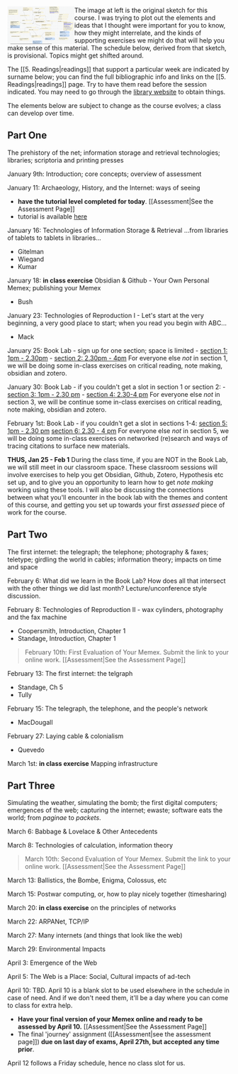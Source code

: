 <img src="../../assets/original-sketch.png" align="left" width="30%"></img> The image at left is the original sketch for this course. I was trying to plot out the elements and ideas that I thought were important for you to know, how they might interrelate, and the kinds of supporting exercises we might do that will help you make sense of this material. The schedule below, derived from that sketch, is provisional. Topics might get shifted around.

The [[5. Readings|readings]] that support a particular week are indicated by surname below; you can find the full bibliographic info and links on the [[5. Readings|readings]] page.  Try to have them read before the session indicated. You may need to go through the [library website](https://library.carleton.ca) to obtain things. 

The elements below are subject to change as the course evolves; a class can develop over time.

## Part One

The prehistory of the net; information storage and retrieval technologies; libraries; scriptoria and printing presses

January 9th: Introduction; core concepts; overview of assessment

January 11: Archaeology, History, and the Internet: ways of seeing
- **have the tutorial level completed for today**. [[Assessment|See the Assessment Page]] 
- tutorial is available [here](https://shawngraham.github.io/tutorial-levels/src/hist1900c-tutorial.html)

January 16: Technologies of Information Storage & Retrieval ...from libraries of tablets to tablets in libraries... 
- Gitelman
- Wiegand
- Kumar

January 18: **in class exercise** Obsidian & Github - Your Own Personal Memex; publishing your Memex
- Bush

January 23: Technologies of Reproduction I - Let's start at the very beginning, a very good place to start; when you read you begin with ABC...
+ Mack

January 25: Book Lab - sign up for one section; space is limited
	- [section 1: 1pm - 2.30pm](https://docs.google.com/forms/d/e/1FAIpQLSdE34AYe8KSXsIvdKtIx5sNJwkJ05sl-vjvknCg69Vdf8Bw3Q/viewform?usp=sf_link)
	- [section 2: 2.30pm - 4pm](https://docs.google.com/forms/d/e/1FAIpQLScW-H9wU_Uw8us-TPLd8yO1MxHIyyEDNcazI6Qlb4p5E1z-uw/viewform?usp=sf_link)
For everyone else *not* in section 1, we will be doing some in-class exercises on critical reading, note making, obsidian and zotero.

January 30: Book Lab - if you couldn't get a slot in section 1 or section 2:
	- [section 3: 1pm - 2.30 pm](https://docs.google.com/forms/d/e/1FAIpQLSdtl1WmTjLfhV2_eqZyrq3Ib7yvJDpNgs1C8LKHBP_eOfJo9Q/viewform?usp=sf_link)
	- [section 4: 2.30-4 pm](https://docs.google.com/forms/d/e/1FAIpQLSfcp2OcTH5Wreo7l3CJlMYhHtTOQFPJRlrm3BCfENPDKuvNuw/viewform?usp=sf_link)
For everyone else *not* in section 3, we will be continue some in-class exercises on critical reading, note making, obsidian and zotero.

February 1st: Book Lab - if you couldn't get a slot in sections  1-4:
	[section 5: 1pm - 2.30 pm](https://docs.google.com/forms/d/e/1FAIpQLSfFcJF117A-Cpgio4KF54b1Arn3AIxezvg7gUCTnufkXztcTA/viewform?usp=sf_link)
	[section 6: 2.30 - 4 pm](https://docs.google.com/forms/d/e/1FAIpQLScDQOlLzb4W6KxUdgWpDcF2Ce1_nLMj5f2Vof20K3dv_NEUrg/viewform?usp=sf_link)
For everyone else *not* in section 5, we will be doing some in-class exercises on networked (re)search and ways of tracing citations to surface new materials.

**THUS, Jan 25 - Feb 1** During the class time, if you are NOT in the Book Lab, we will still  meet in our classroom space. These classroom sessions will involve exercises to help you get Obsidian, Github, Zotero, Hypothesis etc set up, and to give you an opportunity to learn how to get *note making* working using these tools. I will also be discussing the connections between what you'll encounter in the book lab with the themes and content of this course, and getting you set up towards your first *assessed* piece of work for the course. 

## Part Two

The first internet: the telegraph; the telephone; photography & faxes; teletype; girdling the world in cables; information theory; impacts on time and space

February 6: What did we learn in the Book Lab? How does all that intersect with the other things we did last month? Lecture/unconference style discussion.

February 8: Technologies of Reproduction II - wax cylinders, photography and the fax machine
+ Coopersmith, Introduction, Chapter 1
+ Standage, Introduction, Chapter 1

> February 10th: First Evaluation of Your Memex. Submit the link to your online work. [[Assessment|See the Assessment Page]] 

February 13: The first internet: the telgraph
+ Standage, Ch 5
+ Tully

February 15: The telegraph, the telephone, and the people's network
+ MacDougall

February 27: Laying cable & colonialism
+ Quevedo

March 1st: **in class exercise** Mapping infrastructure

## Part Three

Simulating the weather, simulating the bomb; the first digital computers; emergences of the web; capturing the internet; ewaste; software eats the world; from *paginae* to *packets*. 

March 6: Babbage & Lovelace & Other Antecedents

March 8: Technologies of calculation, information theory

> March 10th: Second Evaluation of Your Memex. Submit the link to your online work. [[Assessment|See the Assessment Page]] 

March 13: Ballistics, the Bombe, Enigma, Colossus, etc

March 15: Postwar computing, or, how to play nicely together (timesharing)

March 20: **in class exercise** on the principles of networks

March 22: ARPANet, TCP/IP

March 27: Many internets (and things that look like the web)

March 29: Environmental Impacts

April 3: Emergence of the Web

April 5: The Web is a Place: Social, Cultural impacts of ad-tech

April 10: TBD. April 10 is a blank slot to be used elsewhere in the schedule in case of need. And if we don't need them, it'll be a day where you can come to class for extra help.
- **Have your final version of your Memex online and ready to be assessed by April 10.** [[Assessment|See the Assessment Page]] 
- The final 'journey' assignment ([[Assessment|see the assessment page]]) **due on last day of exams, April 27th, but accepted any time prior**. 

April 12 follows a Friday schedule, hence no class slot for us.
